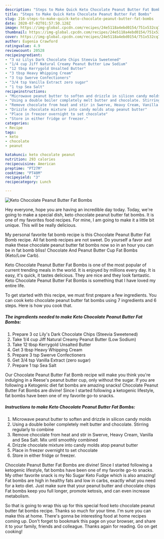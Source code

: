 ```yaml
---
description: "Steps to Make Quick Keto Chocolate Peanut Butter Fat Bombs"
title: "Steps to Make Quick Keto Chocolate Peanut Butter Fat Bombs"
slug: 216-steps-to-make-quick-keto-chocolate-peanut-butter-fat-bombs
date: 2020-07-02T01:57:50.128Z
image: https://img-global.cpcdn.com/recipes/24e5118a4ebd0154/751x532cq70/keto-chocolate-peanut-butter-fat-bombs-recipe-main-photo.jpg
thumbnail: https://img-global.cpcdn.com/recipes/24e5118a4ebd0154/751x532cq70/keto-chocolate-peanut-butter-fat-bombs-recipe-main-photo.jpg
cover: https://img-global.cpcdn.com/recipes/24e5118a4ebd0154/751x532cq70/keto-chocolate-peanut-butter-fat-bombs-recipe-main-photo.jpg
author: Eugenia Crawford
ratingvalue: 4.9
reviewcount: 20528
recipeingredient:
- "3 oz Lilys Dark Chocolate Chips Steevia Sweetened"
- "1/4 cup Jiff Natural Creamy Peanut Butter Low Sodium"
- "12 tbsp Kerrygold Unsalted Butter"
- "3 tbsp Heavy Whipping Cream"
- "3 tsp Swerve Confectioners"
- "3/4 tsp Vanilla Extract zero sugar"
- "1 tsp Sea Salt"
recipeinstructions:
- "Microwave peanut butter to soften and drizzle in silicon candy molds"
- "Using a double boiler completely melt butter and chocolate. Stirring regularly to combine"
- "Remove chocolate from heat and stir in Swerve, Heavy Cream, Vanilla and Sea Salt. Mix until smoothly combined"
- "Drizzle chocolate mixture into candy molds atop peanut butter"
- "Place in freezer overnight to set chocolate"
- "Store in either fridge or freezer."
categories:
- Recipe
tags:
- keto
- chocolate
- peanut

katakunci: keto chocolate peanut 
nutrition: 293 calories
recipecuisine: American
preptime: "PT27M"
cooktime: "PT40M"
recipeyield: "3"
recipecategory: Lunch

---
```



![Keto Chocolate Peanut Butter Fat Bombs](https://img-global.cpcdn.com/recipes/24e5118a4ebd0154/751x532cq70/keto-chocolate-peanut-butter-fat-bombs-recipe-main-photo.jpg)

Hey everyone, hope you are having an incredible day today. Today, we're going to make a special dish, keto chocolate peanut butter fat bombs. It is one of my favorites food recipes. For mine, I am going to make it a little bit unique. This will be really delicious.

My personal favorite fat bomb recipe is this Chocolate Peanut Butter Fat Bomb recipe. All fat bomb recipes are not sweet. Do yourself a favor and make these chocolate peanut butter fat bombs now so in an hour you can be in fat bomb bliss! Chocolate And Peanut Butter Cup Fat Bombs (Keto/Low Carb).

Keto Chocolate Peanut Butter Fat Bombs is one of the most popular of current trending meals in the world. It is enjoyed by millions every day. It is easy, it's quick, it tastes delicious. They are nice and they look fantastic. Keto Chocolate Peanut Butter Fat Bombs is something that I have loved my entire life.


To get started with this recipe, we must first prepare a few ingredients. You can cook keto chocolate peanut butter fat bombs using 7 ingredients and 6 steps. Here is how you cook that.

<!--inarticleads1-->

##### The ingredients needed to make Keto Chocolate Peanut Butter Fat Bombs:

1. Prepare 3 oz Lily&#39;s Dark Chocolate Chips (Steevia Sweetened)
1. Take 1/4 cup Jiff Natural Creamy Peanut Butter (Low Sodium)
1. Take 12 tbsp Kerrygold Unsalted Butter
1. Get 3 tbsp Heavy Whipping Cream
1. Prepare 3 tsp Swerve Confectioners
1. Get 3/4 tsp Vanilla Extract (zero sugar)
1. Prepare 1 tsp Sea Salt


Our Chocolate Peanut Butter Fat Bomb recipe will make you think you&#39;re indulging in a Reese&#39;s peanut butter cup, only without the sugar. If you are following a Ketogenic diet fat bombs are amazing snacks! Chocolate Peanut Butter Fat Bombs are divine! Since I started following a ketogenic lifestyle, fat bombs have been one of my favorite go-to snacks. 

<!--inarticleads2-->

##### Instructions to make Keto Chocolate Peanut Butter Fat Bombs:

1. Microwave peanut butter to soften and drizzle in silicon candy molds
1. Using a double boiler completely melt butter and chocolate. Stirring regularly to combine
1. Remove chocolate from heat and stir in Swerve, Heavy Cream, Vanilla and Sea Salt. Mix until smoothly combined
1. Drizzle chocolate mixture into candy molds atop peanut butter
1. Place in freezer overnight to set chocolate
1. Store in either fridge or freezer.


Chocolate Peanut Butter Fat Bombs are divine! Since I started following a ketogenic lifestyle, fat bombs have been one of my favorite go-to snacks. My other favorite snack is my No Sugar Keto Fudge which is also amazing! Fat bombs are high in healthy fats and low in carbs, exactly what you need for a keto diet. Just make sure that your peanut butter and chocolate chips Fat bombs keep you full longer, promote ketosis, and can even increase metabolism. 

So that is going to wrap this up for this special food keto chocolate peanut butter fat bombs recipe. Thanks so much for your time. I'm sure you can make this at home. There's gonna be interesting food at home recipes coming up. Don't forget to bookmark this page on your browser, and share it to your family, friends and colleague. Thanks again for reading. Go on get cooking!
